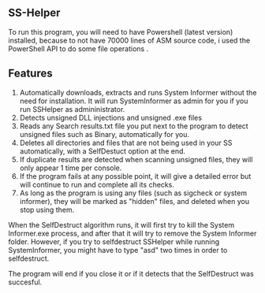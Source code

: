 ## SS-Helper
To run this program, you will need to have Powershell (latest version) installed, because to not have 70000 lines of ASM source code, i used the PowerShell API to do some file operations
.
## Features
1. Automatically downloads, extracts and runs System Informer without the need for installation. It will run SystemInformer as admin for you if you run SSHelper as admininistrator.
2. Detects unsigned DLL injections and unsigned .exe files
3. Reads any Search results.txt file you put next to the program to detect unsigned files such as Binary, automatically for you.
4. Deletes all directories and files that are not being used in your SS automatically, with a SelfDestuct option at the end.
5. If duplicate results are detected when scanning unsigned files, they will only appear 1 time per console.
6. If the program fails at any possible point, it will give a detailed error but will continue to run and complete all its checks.
7. As long as the program is using any files (such as sigcheck or system informer), they will be marked as "hidden" files, and deleted when you stop using them.


When the SelfDestruct algorithm runs, it will first try to kill the System Informer.exe process, and after that it will try to remove the System Informer folder. 
However, if you try to selfdestruct SSHelper while running SystemInformer, you might have to type "asd" two times in order to selfdestruct.

The program will end if you close it or if it detects that the SelfDestruct was succesful.
